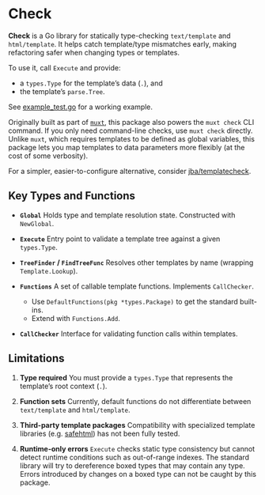 # Check

**Check** is a Go library for statically type-checking `text/template` and `html/template`. It helps catch template/type mismatches early, making refactoring safer when changing types or templates.

To use it, call `Execute` and provide:
- a `types.Type` for the template’s data (`.`), and
- the template’s `parse.Tree`.

See [example_test.go](./example_test.go) for a working example.

Originally built as part of [`muxt`](https://github.com/crhntr/muxt), this package also powers the `muxt check` CLI command. If you only need command-line checks, use `muxt check` directly.
Unlike `muxt`, which requires templates to be defined as global variables, this package lets you map templates to data parameters more flexibly (at the cost of some verbosity).

For a simpler, easier-to-configure alternative, consider [jba/templatecheck](https://github.com/jba/templatecheck).

## Key Types and Functions

* **`Global`**
  Holds type and template resolution state. Constructed with `NewGlobal`.

* **`Execute`**
  Entry point to validate a template tree against a given `types.Type`.

* **`TreeFinder` / `FindTreeFunc`**
  Resolves other templates by name (wrapping `Template.Lookup`).

* **`Functions`**
  A set of callable template functions. Implements `CallChecker`.

   * Use `DefaultFunctions(pkg *types.Package)` to get the standard built-ins.
   * Extend with `Functions.Add`.

* **`CallChecker`**
  Interface for validating function calls within templates.

## Limitations

1. **Type required**
   You must provide a `types.Type` that represents the template’s root context (`.`).

2. **Function sets**
   Currently, default functions do not differentiate between `text/template` and `html/template`.

3. **Third-party template packages**
   Compatibility with specialized template libraries (e.g. [safehtml](https://pkg.go.dev/github.com/google/safehtml)) has not been fully tested.

4. **Runtime-only errors**
   `Execute` checks static type consistency but cannot detect runtime conditions such as out-of-range indexes.
   The standard library will try to dereference boxed types that may contain any type.
   Errors introduced by changes on a boxed type can not be caught by this package.  
